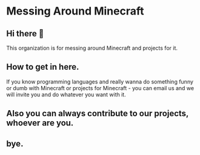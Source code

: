 # Messing Around Minecraft
## Hi there 👋
This organization is for messing around Minecraft and projects for it.
## How to get in here.
If you know programming languages and really wanna do something funny or dumb with Minecraft or projects for Minecraft - you can email us and we will invite you and do whatever you want with it.
## Also you can always contribute to our projects, whoever are you.
bye.
---

<!--

**Here are some ideas to get you started:**

🙋‍♀️ A short introduction - what is your organization all about?
🌈 Contribution guidelines - how can the community get involved?
👩‍💻 Useful resources - where can the community find your docs? Is there anything else the community should know?
🍿 Fun facts - what does your team eat for breakfast?
🧙 Remember, you can do mighty things with the power of [Markdown](https://docs.github.com/github/writing-on-github/getting-started-with-writing-and-formatting-on-github/basic-writing-and-formatting-syntax)
-->
